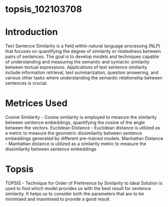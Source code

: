 # topsis_102103708
# Introduction
Text Sentence Similarity is a field within natural language processing (NLP) that focuses on quantifying the degree of similarity or relatedness between pairs of sentences. The goal is to develop models and techniques capable of understanding and measuring the semantic and syntactic similarity between textual expressions. Applications of text sentence similarity include information retrieval, text summarization, question answering, and various other tasks where understanding the semantic relationship between sentences is crucial.
# Metrices Used
Cosine Similarity - Cosine similarity is employed to measure the similarity between sentence embeddings, quantifying the cosine of the angle between the vectors.
Euclidean Distance - Euclidean distance is utilized as a metric to measure the geometric dissimilarity between sentence embeddings generated by different pre-trained models.
Manhattan Distance - Manhattan distance is utilized as a similarity metric to measure the dissimilarity between sentence embeddings
# Topsis
TOPSIS - Technique for Order of Preference by Similarity to Ideal Solution is used to find which model provides us with the best result for sentence similarity. It helps us to consider both the parameters that are to be minimised and maximised to provide a good result.
